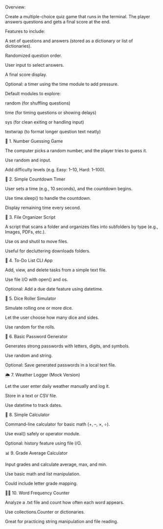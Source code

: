 Overview:

Create a multiple-choice quiz game that runs in the terminal. The player answers questions and gets a final score at the end.

Features to include:

A set of questions and answers (stored as a dictionary or list of dictionaries).

Randomized question order.

User input to select answers.

A final score display.

Optional: a timer using the time module to add pressure.

Default modules to explore:

random (for shuffling questions)

time (for timing questions or showing delays)

sys (for clean exiting or handling input)

textwrap (to format longer question text neatly)


🔢 1. Number Guessing Game

The computer picks a random number, and the player tries to guess it.

Use random and input.

Add difficulty levels (e.g. Easy: 1–10, Hard: 1–100).

📆 2. Simple Countdown Timer

User sets a time (e.g., 10 seconds), and the countdown begins.

Use time.sleep() to handle the countdown.

Display remaining time every second.

📁 3. File Organizer Script

A script that scans a folder and organizes files into subfolders by type (e.g., Images, PDFs, etc.).

Use os and shutil to move files.

Useful for decluttering downloads folders.

📝 4. To-Do List CLI App

Add, view, and delete tasks from a simple text file.

Use file I/O with open() and os.

Optional: Add a due date feature using datetime.

🎲 5. Dice Roller Simulator

Simulate rolling one or more dice.

Let the user choose how many dice and sides.

Use random for the rolls.

🔐 6. Basic Password Generator

Generates strong passwords with letters, digits, and symbols.

Use random and string.

Optional: Save generated passwords in a local text file.

🌦️ 7. Weather Logger (Mock Version)

Let the user enter daily weather manually and log it.

Store in a text or CSV file.

Use datetime to track dates.

🧮 8. Simple Calculator

Command-line calculator for basic math (+, –, ×, ÷).

Use eval() safely or operator module.

Optional: history feature using file I/O.

📊 9. Grade Average Calculator

Input grades and calculate average, max, and min.

Use basic math and list manipulation.

Could include letter grade mapping.

🕵️‍♂️ 10. Word Frequency Counter

Analyze a .txt file and count how often each word appears.

Use collections.Counter or dictionaries.

Great for practicing string manipulation and file reading.
